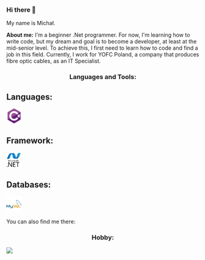 ### Hi there 👋

My name is Michał.

<b>About me:</b> I'm a beginner .Net programmer. For now, I'm learning how to write code, but my dream and goal is to become a developer, at least at the mid-senior level. To achieve this, I first need to learn how to code and find a job in this field. Currently, I work for YOFC Poland, a company that produces fibre optic cables, as an IT Specialist.


<h3 align="center">Languages and Tools:</h3>

<p align="left"> 
  <h2 align="left"> Languages:</h2>
  <a href="https://www.w3schools.com/cs/" target="_blank" rel="noreferrer"> 
    <img src="https://raw.githubusercontent.com/devicons/devicon/master/icons/csharp/csharp-original.svg" alt="csharp" width="40" height="40"/> 
  </a>
  <h2 align="left"> Framework:</h2>
  <a href="https://dotnet.microsoft.com/" target="_blank" rel="noreferrer"> 
    <img src="https://raw.githubusercontent.com/devicons/devicon/master/icons/dot-net/dot-net-original-wordmark.svg" alt="dotnet" width="40" height="40"/> 
  </a>
  <h2 align="left"> Databases:</h2>
  <a href="https://www.mysql.com/" target="_blank" rel="noreferrer"> 
    <img src="https://raw.githubusercontent.com/devicons/devicon/master/icons/mysql/mysql-original-wordmark.svg" alt="mysql" width="40" height="40"/> 
  </a> 
</p>

You can also find me there:
<p align="left"> 
<h3 align="center">Hobby:</h3>

[<img src="https://www.codewars.com/users/Binzik/badges/large">](https://www.codewars.com/users/Binzik)

</p>


